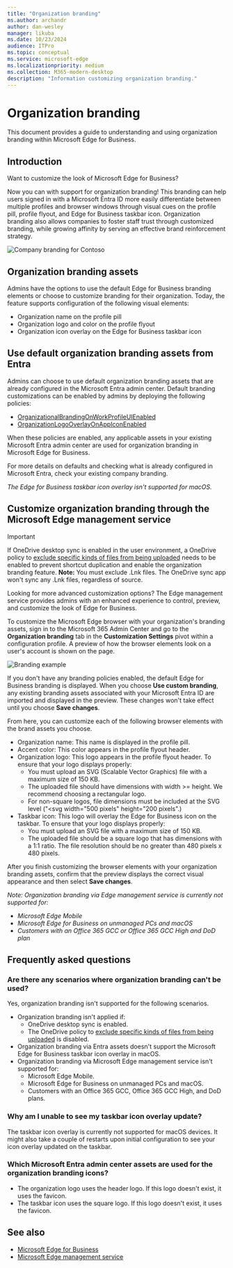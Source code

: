 ```yaml
---
title: "Organization branding"
ms.author: archandr
author: dan-wesley
manager: likuba
ms.date: 10/23/2024
audience: ITPro
ms.topic: conceptual
ms.service: microsoft-edge
ms.localizationpriority: medium
ms.collection: M365-modern-desktop
description: "Information customizing organization branding."
---
```


# Organization branding

This document provides a guide to understanding and using organization branding within Microsoft Edge for Business.

## Introduction

Want to customize the look of Microsoft Edge for Business?

Now you can with support for organization branding! This branding can help users signed in with a Microsoft Entra ID more easily differentiate between multiple profiles and browser windows through visual cues on the profile pill, profile flyout, and Edge for Business taskbar icon. Organization branding  also allows companies to foster staff trust through customized branding, while growing affinity by serving an effective brand reinforcement strategy.

![Company branding for Contoso](media/microsoft-edge-organization-branding/efb-company-branding-new.png)

## Organization branding assets

Admins have the options to use the default Edge for Business branding elements or choose to customize branding for their organization.
Today, the feature supports configuration of the following visual elements:

- Organization name on the profile pill
- Organization logo and color on the profile flyout
- Organization icon overlay on the Edge for Business taskbar icon

## Use default organization branding assets from Entra

Admins can choose to use default organization branding assets that are already configured in the Microsoft Entra admin center. Default branding customizations can be enabled by admins by deploying the following policies:
- [OrganizationalBrandingOnWorkProfileUIEnabled](/deployedge/microsoft-edge-policies#organizationalbrandingonworkprofileuienabled)
- [OrganizationLogoOverlayOnAppIconEnabled](/deployedge/microsoft-edge-policies#organizationlogooverlayonappiconenabled)

When these policies are enabled, any applicable assets in your existing Microsoft Entra admin center are used for organization branding in Microsoft Edge for Business.

For more details on defaults and checking what is already configured in Microsoft Entra, check your existing company branding.

*The Edge for Business taskbar icon overlay isn't supported for macOS.*

## Customize organization branding through the Microsoft Edge management service

> [!IMPORTANT]
> If OneDrive desktop sync is enabled in the user environment, a OneDrive policy to
[exclude specific kinds of files from being uploaded](/sharepoint/use-group-policy#exclude-specific-kinds-of-files-from-being-uploaded) needs to be enabled to prevent shortcut duplication and enable the organization branding feature. **Note:** You must exclude .Lnk files. The OneDrive sync app won't sync any .Lnk files, regardless of source.

Looking for more advanced customization options? The Edge management service provides admins with an enhanced experience to control, preview, and customize the look of Edge for Business.

To customize the Microsoft Edge browser with your organization's branding assets, sign in to the Microsoft 365 Admin Center and go to the **Organization branding** tab in the **Customization Settings** pivot within a configuration profile. A preview of how the browser elements look on a user's account is shown on the page.

![Branding example](media/microsoft-edge-organization-branding/branding-config-profile-edited.png)

If you don't have any branding policies enabled, the default Edge for Business branding is displayed. When you choose **Use custom branding**, any existing branding assets associated with your Microsoft Entra ID are imported and displayed in the preview. These changes won't take effect until you choose **Save changes**.

From here, you can customize each of the following browser elements with the brand assets you choose.

- Organization name: This name is displayed in the profile pill.
- Accent color: This color appears in the profile flyout header.
- Organization logo: This logo appears in the profile flyout header. To ensure that your logo displays properly:
  - You must upload an SVG (Scalable Vector Graphics) file with a maximum size of 150 KB.
  - The uploaded file should have dimensions with width >= height. We recommend choosing a rectangular logo.
  - For non-square logos, file dimensions must be included at the SVG level ("<svg width="500 pixels" height="200 pixels".)
- Taskbar icon: This logo will overlay the Edge for Business icon on the taskbar. To ensure that your logo displays properly:
  - You must upload an SVG file with a maximum size of 150 KB.
  - The uploaded file should be a square logo that has dimensions with a 1:1 ratio. The file resolution should be no greater than 480 pixels x 480 pixels.

After you finish customizing the browser elements with your organization branding assets, confirm that the preview displays the correct visual appearance and then select **Save changes**.

*Note: Organization branding via Edge management service is currently not supported for:*

- *Microsoft Edge Mobile*
- *Microsoft Edge for Business on unmanaged PCs and macOS*
- *Customers with an Office 365 GCC or Office 365 GCC High and DoD plan*

## Frequently asked questions

### Are there any scenarios where organization branding can't be used?

Yes, organization branding isn't supported for the following scenarios.

- Organization branding isn't applied if:  
  - OneDrive desktop sync is enabled.
  - The OneDrive policy to [exclude specific kinds of files from being uploaded](/sharepoint/use-group-policy#exclude-specific-kinds-of-files-from-being-uploaded) is disabled.
- Organization branding via Entra assets doesn't support the Microsoft Edge for Business taskbar icon overlay in macOS.
- Organization branding via Microsoft Edge management service isn't supported for:
  - Microsoft Edge Mobile.
  - Microsoft Edge for Business on unmanaged PCs and macOS.
  - Customers with an Office 365 GCC, Office 365 GCC High, and DoD plans.

### Why am I unable to see my taskbar icon overlay update?

The taskbar icon overlay is currently not supported for macOS devices. It might also take a couple of restarts upon initial configuration to  see your icon overlay updated on the taskbar.

### Which Microsoft Entra admin center assets are used for the organization branding icons?

- The organization logo uses the header logo. If this logo doesn't exist, it uses the favicon.
- The taskbar icon uses the square logo. If this logo doesn't exist, it uses the favicon.

## See also

- [Microsoft Edge for Business](/deployedge/microsoft-edge-for-business)
- [Microsoft Edge management service](/deployedge/microsoft-edge-management-service)
